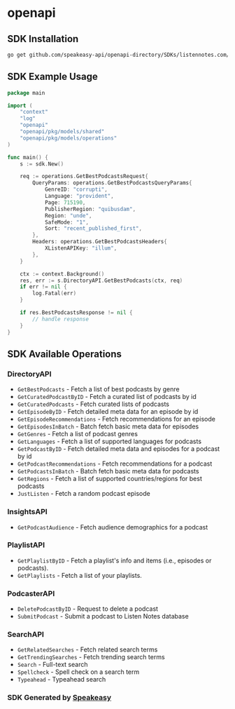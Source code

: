 # openapi

<!-- Start SDK Installation -->
## SDK Installation

```bash
go get github.com/speakeasy-api/openapi-directory/SDKs/listennotes.com/2.0/go
```
<!-- End SDK Installation -->

## SDK Example Usage
<!-- Start SDK Example Usage -->
```go
package main

import (
    "context"
    "log"
    "openapi"
    "openapi/pkg/models/shared"
    "openapi/pkg/models/operations"
)

func main() {
    s := sdk.New()

    req := operations.GetBestPodcastsRequest{
        QueryParams: operations.GetBestPodcastsQueryParams{
            GenreID: "corrupti",
            Language: "provident",
            Page: 715190,
            PublisherRegion: "quibusdam",
            Region: "unde",
            SafeMode: "1",
            Sort: "recent_published_first",
        },
        Headers: operations.GetBestPodcastsHeaders{
            XListenAPIKey: "illum",
        },
    }

    ctx := context.Background()
    res, err := s.DirectoryAPI.GetBestPodcasts(ctx, req)
    if err != nil {
        log.Fatal(err)
    }

    if res.BestPodcastsResponse != nil {
        // handle response
    }
}
```
<!-- End SDK Example Usage -->

<!-- Start SDK Available Operations -->
## SDK Available Operations


### DirectoryAPI

* `GetBestPodcasts` - Fetch a list of best podcasts by genre
* `GetCuratedPodcastByID` - Fetch a curated list of podcasts by id
* `GetCuratedPodcasts` - Fetch curated lists of podcasts
* `GetEpisodeByID` - Fetch detailed meta data for an episode by id
* `GetEpisodeRecommendations` - Fetch recommendations for an episode
* `GetEpisodesInBatch` - Batch fetch basic meta data for episodes
* `GetGenres` - Fetch a list of podcast genres
* `GetLanguages` - Fetch a list of supported languages for podcasts
* `GetPodcastByID` - Fetch detailed meta data and episodes for a podcast by id
* `GetPodcastRecommendations` - Fetch recommendations for a podcast
* `GetPodcastsInBatch` - Batch fetch basic meta data for podcasts
* `GetRegions` - Fetch a list of supported countries/regions for best podcasts
* `JustListen` - Fetch a random podcast episode

### InsightsAPI

* `GetPodcastAudience` - Fetch audience demographics for a podcast

### PlaylistAPI

* `GetPlaylistByID` - Fetch a playlist's info and items (i.e., episodes or podcasts).
* `GetPlaylists` - Fetch a list of your playlists.

### PodcasterAPI

* `DeletePodcastByID` - Request to delete a podcast
* `SubmitPodcast` - Submit a podcast to Listen Notes database

### SearchAPI

* `GetRelatedSearches` - Fetch related search terms
* `GetTrendingSearches` - Fetch trending search terms
* `Search` - Full-text search
* `Spellcheck` - Spell check on a search term
* `Typeahead` - Typeahead search
<!-- End SDK Available Operations -->

### SDK Generated by [Speakeasy](https://docs.speakeasyapi.dev/docs/using-speakeasy/client-sdks)
